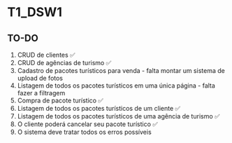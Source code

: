 # T1_DSW1

## TO-DO
1. CRUD de clientes ✅
2. CRUD de agências de turismo ✅
3. Cadastro de pacotes turísticos para venda - falta montar um sistema de upload de fotos
4. Listagem de todos os pacotes turísticos em uma única página - falta fazer a filtragem
5. Compra de pacote turístico ✅
6. Listagem de todos os pacotes turísticos de um cliente ✅
7. Listagem de todos os pacotes turísticos de uma agência de turismo ✅
8. O cliente poderá cancelar seu pacote turístico ✅
9. O sistema deve tratar todos os erros possíveis
